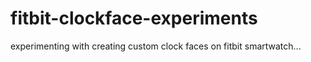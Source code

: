 # fitbit-clockface-experiments
experimenting with creating custom clock faces on fitbit smartwatch...
